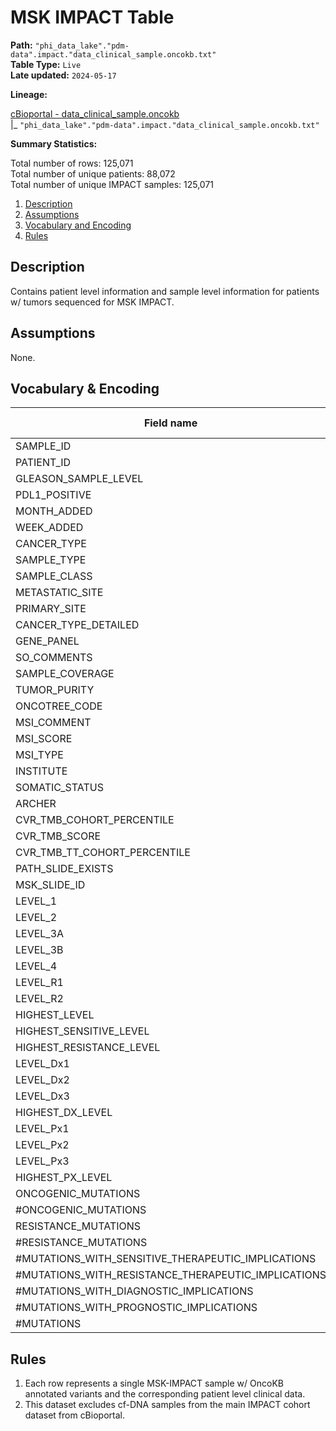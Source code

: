 # MSK IMPACT Table

<b>Path:</b> `"phi_data_lake"."pdm-data".impact."data_clinical_sample.oncokb.txt"` <br/>
<b>Table Type:</b> `Live` <br/>
<b>Late updated:</b> `2024-05-17` <br/>

<b>Lineage:</b> 

[cBioportal - data_clinical_sample.oncokb](https://github.mskcc.org/cdsi/oncokb-annotated-msk-impact/blob/main/data_clinical_sample.oncokb.txt.gz) <br/>
|_ `"phi_data_lake"."pdm-data".impact."data_clinical_sample.oncokb.txt"` <br/>

<b>Summary Statistics:</b>

Total number of rows: 125,071 <br/>
Total number of unique patients: 88,072 <br/>
Total number of unique IMPACT samples: 125,071 <br/>


1. [Description](#description)
2. [Assumptions](#assumptions)
3. [Vocabulary and Encoding](#vocabulary)
3. [Rules](#rules)


## Description <a name="description"></a>

Contains patient level information and sample level information for patients w/ tumors sequenced for MSK IMPACT.

## Assumptions <a name="assumptions"></a>

None. 

## Vocabulary & Encoding <a name="vocabulary"></a>

| **Field name** | **Description** | **Field Type** | **Encoding** |
|---|---|---|---|
| SAMPLE_ID| | | |
| PATIENT_ID| | | |
| GLEASON_SAMPLE_LEVEL| | | |
| PDL1_POSITIVE| | | |
| MONTH_ADDED| | | |
| WEEK_ADDED| | | |
| CANCER_TYPE| | | |
| SAMPLE_TYPE| | | |
| SAMPLE_CLASS| | | |
| METASTATIC_SITE| | | |
| PRIMARY_SITE| | | |
| CANCER_TYPE_DETAILED| | | |
| GENE_PANEL| | | |
| SO_COMMENTS| | | |
| SAMPLE_COVERAGE| | | |
| TUMOR_PURITY| | | |
| ONCOTREE_CODE| | | |
| MSI_COMMENT| | | |
| MSI_SCORE| | | |
| MSI_TYPE| | | |
| INSTITUTE| | | |
| SOMATIC_STATUS| | | |
| ARCHER| | | |
| CVR_TMB_COHORT_PERCENTILE| | | |
| CVR_TMB_SCORE| | | |
| CVR_TMB_TT_COHORT_PERCENTILE| | | |
| PATH_SLIDE_EXISTS| | | |
| MSK_SLIDE_ID| | | |
| LEVEL_1| | | |
| LEVEL_2| | | |
| LEVEL_3A| | | |
| LEVEL_3B| | | |
| LEVEL_4| | | |
| LEVEL_R1| | | |
| LEVEL_R2| | | |
| HIGHEST_LEVEL| | | |
| HIGHEST_SENSITIVE_LEVEL| | | |
| HIGHEST_RESISTANCE_LEVEL| | | |
| LEVEL_Dx1| | | |
| LEVEL_Dx2| | | |
| LEVEL_Dx3| | | |
| HIGHEST_DX_LEVEL| | | |
| LEVEL_Px1| | | |
| LEVEL_Px2| | | |
| LEVEL_Px3| | | |
| HIGHEST_PX_LEVEL| | | |
| ONCOGENIC_MUTATIONS| | | |
| #ONCOGENIC_MUTATIONS| | | |
| RESISTANCE_MUTATIONS| | | |
| #RESISTANCE_MUTATIONS| | | |
| #MUTATIONS_WITH_SENSITIVE_THERAPEUTIC_IMPLICATIONS| | | |
| #MUTATIONS_WITH_RESISTANCE_THERAPEUTIC_IMPLICATIONS| | | |
| #MUTATIONS_WITH_DIAGNOSTIC_IMPLICATIONS| | | |
| #MUTATIONS_WITH_PROGNOSTIC_IMPLICATIONS| | | |
| #MUTATIONS| | | |

## Rules <a name="rules"></a>

1. Each row represents a single MSK-IMPACT sample w/ OncoKB annotated variants and the corresponding patient level clinical data.
2. This dataset excludes cf-DNA samples from the main IMPACT cohort dataset from cBioportal.

